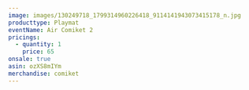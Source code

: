 ```yaml
---
image: images/130249718_1799314960226418_9114141943073415178_n.jpg
producttype: Playmat
eventName: Air Comiket 2
pricings:
  - quantity: 1
    price: 65
onsale: true
asin: ozXS8mIYm
merchandise: comiket
---
```


